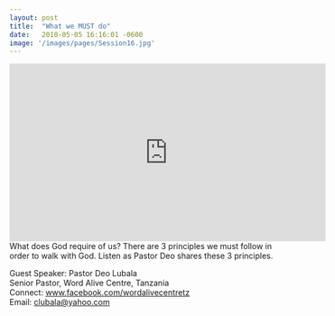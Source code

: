 ```yaml
---
layout: post
title:  "What we MUST do"
date:   2018-05-05 16:16:01 -0600
image: '/images/pages/Session16.jpg'
---
```

<iframe width="560" height="315" src="https://www.youtube.com/embed/PwbPHbyPjAc" frameborder="0" allow="autoplay; encrypted-media" allowfullscreen></iframe>
What does God require of us? There are 3 principles we must follow in order to walk with God. Listen as Pastor Deo shares these 3 principles. 

Guest Speaker: Pastor Deo Lubala<br>
Senior Pastor, Word Alive Centre, Tanzania <br>
Connect: <a href="https://www.facebook.com/wordalivecentretz">www.facebook.com/wordalivecentretz</a> <br>
Email: clubala@yahoo.com




